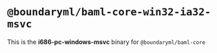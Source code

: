 # `@boundaryml/baml-core-win32-ia32-msvc`

This is the **i686-pc-windows-msvc** binary for `@boundaryml/baml-core`
